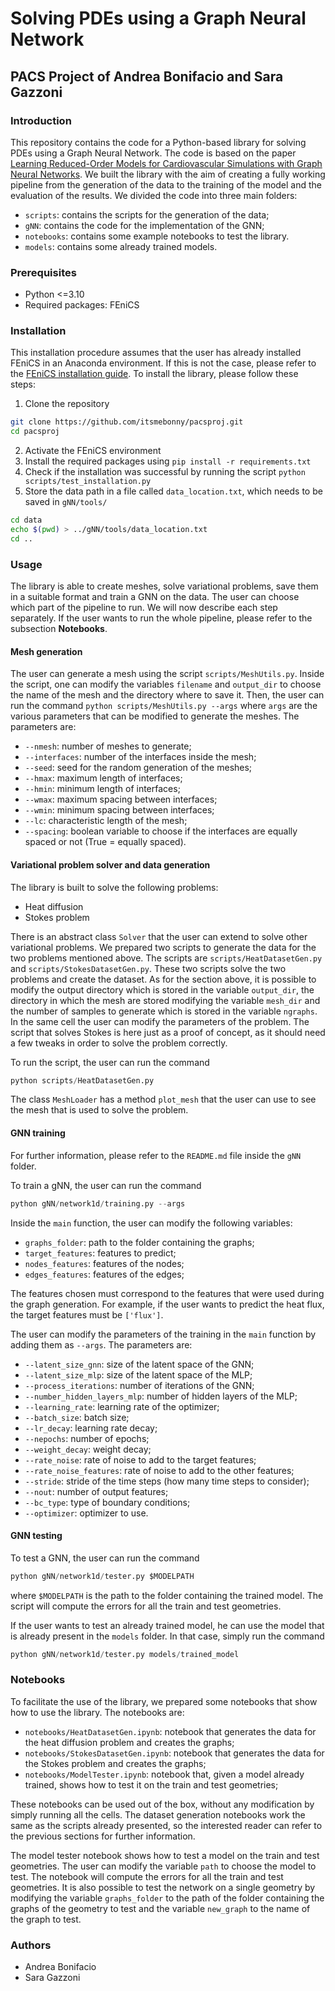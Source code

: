 # Solving PDEs using a Graph Neural Network

## PACS Project of Andrea Bonifacio and Sara Gazzoni

### Introduction

This repository contains the code for a Python-based library for solving PDEs using a Graph Neural Network. The code is based on the paper [Learning Reduced-Order Models for Cardiovascular Simulations with Graph Neural Networks](https://arxiv.org/abs/2303.07310). We built the library with the aim of creating a fully working pipeline from the generation of the data to the training of the model and the evaluation of the results.
We divided the code into three main folders:

- `scripts`: contains the scripts for the generation of the data;
- `gNN`: contains the code for the implementation of the GNN;
- `notebooks`: contains some example notebooks to test the library.
- `models`: contains some already trained models.

### Prerequisites

- Python <=3.10
- Required packages: FEniCS

### Installation

This installation procedure assumes that the user has already installed FEniCS in an Anaconda environment. If this is not the case, please refer to the [FEniCS installation guide](https://fenicsproject.org/download/archive/).
To install the library, please follow these steps:

1. Clone the repository 

```bash 
git clone https://github.com/itsmebonny/pacsproj.git
cd pacsproj
```

2. Activate the FEniCS environment
3. Install the required packages using `pip install -r requirements.txt`
4. Check if the installation was successful by running the script `python scripts/test_installation.py`
5. Store the data path in a file called `data_location.txt`, which needs to be saved in `gNN/tools/`

```bash
cd data
echo $(pwd) > ../gNN/tools/data_location.txt
cd ..
```

### Usage

The library is able to create meshes, solve variational problems, save them in a suitable format and train a GNN on the data. The user can choose which part of the pipeline to run. We will now describe each step separately. If the user wants to run the whole pipeline, please refer to the subsection **Notebooks**.

#### Mesh generation

The user can generate a mesh using the script `scripts/MeshUtils.py`. Inside the script, one can modify the variables `filename` and `output_dir` to choose the name of the mesh and the directory where to save it. Then, the user can run the command `python scripts/MeshUtils.py --args` where `args` are the various parameters that can be modified to generate the meshes. The parameters are:

- `--nmesh`: number of meshes to generate;
- `--interfaces`: number of the interfaces inside the mesh;
- `--seed`: seed for the random generation of the meshes;
- `--hmax`: maximum length of interfaces;
- `--hmin`: minimum length of interfaces;
- `--wmax`: maximum spacing between interfaces;
- `--wmin`: minimum spacing between interfaces;
- `--lc`: characteristic length of the mesh;
- `--spacing`: boolean variable to choose if the interfaces are equally spaced or not (True = equally spaced).

#### Variational problem solver and data generation

The library is built to solve the following problems:

- Heat diffusion
- Stokes problem

There is an abstract class `Solver` that the user can extend to solve other variational problems. We prepared two scripts to generate the data for the two problems mentioned above. The scripts are `scripts/HeatDatasetGen.py` and `scripts/StokesDatasetGen.py`. These two scripts solve the two problems and create the dataset. As for the section above, it is possible to modify the output directory which is stored in the variable `output_dir`, the directory in which the mesh are stored modifying the variable `mesh_dir` and the number of samples to generate which is stored in the variable `ngraphs`. In the same cell the user can modify the parameters of the problem. The script that solves Stokes is here just as a proof of concept, as it should need a few tweaks in order to solve the problem correctly.

To run the script, the user can run the command

```python
python scripts/HeatDatasetGen.py
```


The class `MeshLoader` has a method `plot_mesh` that the user can use to see the mesh that is used to solve the problem.

#### GNN training

For further information, please refer to the `README.md` file inside the `gNN` folder.

To train a gNN, the user can run the command

```python
python gNN/network1d/training.py --args
```

Inside the `main` function, the user can modify the following variables:

- `graphs_folder`: path to the folder containing the graphs;
- `target_features`: features to predict;
- `nodes_features`: features of the nodes;
- `edges_features`: features of the edges;

The features chosen must correspond to the features that were used during the graph generation. For example, if the user wants to predict the heat flux, the target features must be `['flux']`.

The user can modify the parameters of the training in the `main` function by adding them as `--args`. The parameters are:

- `--latent_size_gnn`: size of the latent space of the GNN;
- `--latent_size_mlp`: size of the latent space of the MLP;
- `--process_iterations`: number of iterations of the GNN;
- `--number_hidden_layers_mlp`: number of hidden layers of the MLP;
- `--learning_rate`: learning rate of the optimizer;
- `--batch_size`: batch size;
- `--lr_decay`: learning rate decay;
- `--nepochs`: number of epochs;
- `--weight_decay`: weight decay;
- `--rate_noise`: rate of noise to add to the target features;
- `--rate_noise_features`: rate of noise to add to the other features;
- `--stride`: stride of the time steps (how many time steps to consider);
- `--nout`: number of output features;
- `--bc_type`: type of boundary conditions;
- `--optimizer`: optimizer to use.


#### GNN testing

To test a GNN, the user can run the command

```python
python gNN/network1d/tester.py $MODELPATH
```

where `$MODELPATH` is the path to the folder containing the trained model. The script will compute the errors for all the train and test geometries.

If the user wants to test an already trained model, he can use the model that is already present in the `models` folder. In that case, simply run the command

```python
python gNN/network1d/tester.py models/trained_model
```

### Notebooks

To facilitate the use of the library, we prepared some notebooks that show how to use the library. The notebooks are:

- `notebooks/HeatDatasetGen.ipynb`: notebook that generates the data for the heat diffusion problem and creates the graphs;
- `notebooks/StokesDatasetGen.ipynb`: notebook that generates the data for the Stokes problem and creates the graphs;
- `notebooks/ModelTester.ipynb`: notebook that, given a model already trained, shows how to test it on the train and test geometries;

These notebooks can be used out of the box, without any modification by simply running all the cells. The dataset generation notebooks work the same as the scripts already presented, so the interested reader can refer to the previous sections for further information.

The model tester notebook shows how to test a model on the train and test geometries. The user can modify the variable `path` to choose the model to test. The notebook will compute the errors for all the train and test geometries. It is also possible to test the network on a single geometry by modifying the variable `graphs_folder` to the path of the folder containing the graphs of the geometry to test and the variable `new_graph` to the name of the graph to test.

### Authors

- Andrea Bonifacio
- Sara Gazzoni

